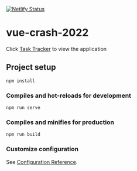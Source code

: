 [![Netlify Status](https://api.netlify.com/api/v1/badges/39b58b41-1f1d-4d05-bb9f-95c777d731d8/deploy-status)](https://app.netlify.com/sites/task-tracker-bymuji/deploys)
# vue-crash-2022
Click [Task Tracker](https://task-tracker-bymuji.netlify.app/) to view the application
## Project setup
```
npm install
```

### Compiles and hot-reloads for development
```
npm run serve
```

### Compiles and minifies for production
```
npm run build
```

### Customize configuration
See [Configuration Reference](https://cli.vuejs.org/config/).
